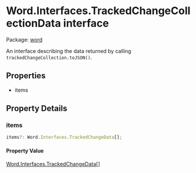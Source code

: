 # Word.Interfaces.TrackedChangeCollectionData interface

Package: [word](/en-us/javascript/api/word)

An interface describing the data returned by calling `trackedChangeCollection.toJSON()`.

## Properties

- items

## Property Details

### items

```typescript
items?: Word.Interfaces.TrackedChangeData[];
```

#### Property Value

[Word.Interfaces.TrackedChangeData](/en-us/javascript/api/word/word.interfaces.trackedchangedata)[]